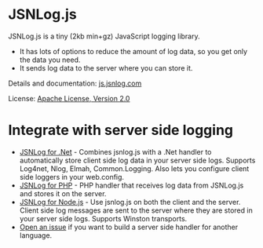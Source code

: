 # JSNLog.js

JSNLog.js is a tiny (2kb min+gz) JavaScript logging library. 
* It has lots of options to reduce the amount of log data, so you get only the data you need.
* It sends log data to the server where you can store it.

Details and documentation:
[js.jsnlog.com](http://www.jsnlog.com)

License:
[Apache License, Version 2.0](https://raw.githubusercontent.com/mperdeck/jsnlog.js/master/License)

# Integrate with server side logging

* [JSNLog for .Net](http://www.jsnlog.com) - Combines jsnlog.js with a .Net handler to automatically store client side log data in your server side logs. Supports Log4net, Nlog, Elmah, Common.Logging. Also lets you configure client side loggers in your web.config.
* [JSNLog for PHP](http://php.jsnlog.com/) - PHP handler that receives log data from JSNLog.js and stores it on the server.
* [JSNLog for Node.js](http://nodejs.jsnlog.com) - Use jsnlog.js on both the client and the server. Client side log messages are sent to the server where they are stored in your server side logs. Supports Winston transports.
* [Open an issue]() if you want to build a server side handler for another language.

